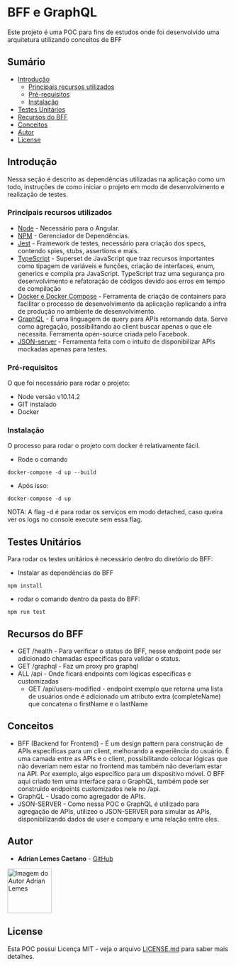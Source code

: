 # BFF e GraphQL

Este projeto é uma POC para fins de estudos onde foi desenvolvido uma arquitetura utilizando conceitos de BFF

## Sumário

  - [Introdução](#introdu%C3%A7%C3%A3o)
      - [Principais recursos utilizados](#principais-recursos-utilizados)
    - [Pré-requisitos](#pr%C3%A9-requisitos)
    - [Instalação](#instala%C3%A7%C3%A3o)
  - [Testes Unitários](#testes-unit%C3%A1rios)
  - [Recursos do BFF](#recursos-do-bff)
  - [Conceitos](#conceitos)
  - [Autor](#autor)
  - [License](#license)
  
## Introdução

Nessa seção é descrito as dependências utilizadas na aplicação como um todo, instruções de como iniciar o projeto em modo de desenvolvimento e realização de testes.

### Principais recursos utilizados

- [Node](https://nodejs.org/) - Necessário para o Angular.
- [NPM](https://www.npmjs.com) - Gerenciador de Dependências.
- [Jest](https://jestjs.io/) - Framework de testes, necessário para criação dos specs, contendo spies, stubs, assertions e mais.
- [TypeScript](https://www.typescriptlang.org/) - Superset de JavaScript que traz recursos importantes como tipagem de variáveis e funções, criação de interfaces, enum, generics e compila pra JavaScript. TypeScript traz uma segurança pro desenvolvimento e refatoração de códigos devido aos erros em tempo de compilação
- [Docker e Docker Compose](https://www.docker.com) - Ferramenta de criação de containers para facilitar o processo de desenvolvimento da aplicação replicando a infra de produção no ambiente de desenvolvimento.
- [GraphQL](https://graphql.org/) - É uma linguagem de query para APIs retornando data. Serve como agregação, possibilitando ao client buscar apenas o que ele necessita. Ferramenta open-source criada pelo Facebook.
- [JSON-server](https://github.com/typicode/json-server) - Ferramenta feita com o intuito de disponibilizar APIs mockadas apenas para testes.

### Pré-requisitos

O que foi necessário para rodar o projeto:

- Node versão v10.14.2
- GIT instalado
- Docker

### Instalação

O processo para rodar o projeto com docker é relativamente fácil.

- Rode o comando
```
docker-compose -d up --build
```

- Após isso:

```
docker-compose -d up
```

NOTA: A flag -d é para rodar os serviços em modo detached, caso queira ver os logs no console execute sem essa flag.

## Testes Unitários

Para rodar os testes unitários é necessário dentro do diretório do BFF:

- Instalar as dependências do BFF

```
npm install
```

- rodar o comando dentro da pasta do BFF:

```
npm run test
```
## Recursos do BFF

- GET /health - Para verificar o status do BFF, nesse endpoint pode ser adicionado chamadas específicas para validar o status.
- GET /graphql - Faz um proxy pro graphql
- ALL /api - Onde ficará endpoints com lógicas específicas e customizadas
  - GET /api/users-modified - endpoint exemplo que retorna uma lista de usuários onde é adicionado um atributo extra (completeName) que concatena o firstName e o lastName


## Conceitos

- BFF (Backend for Frontend) - É um design pattern para construção de APIs específicas para um client, melhorando a experiência do usuário. É uma camada entre as APIs e o client, possibilitando colocar lógicas que não deveriam nem estar no frontend mas também não deveriam estar na API. Por exemplo, algo específico para um dispositivo móvel. O BFF aqui criado tem uma interface para o GraphQL, também pode ser construido endpoints customizados nele  no /api.
- GraphQL - Usado como agregador de APIs.
- JSON-SERVER - Como nessa POC o GraphQL é utilizado para agregação de APIs, utilizeo o JSON-SERVER para simular as APIs, disponibilizando dados de user e company e uma relação entre eles.

## Autor

- **Adrian Lemes Caetano** - [GitHub](https://github.com/adrianlemess)

<a href="https://adrianlemess.github.io">
  <img 
  alt="Imagem do Autor Adrian Lemes" src="https://avatars1.githubusercontent.com/u/12432777?s=400&u=927d77dcc0b02c1ac69360f2194336a2517e6f08&v=4" width="100">
</a>

## License

Esta POC possui Licença MIT - veja o arquivo [LICENSE.md](LICENSE.md) para saber mais detalhes.
